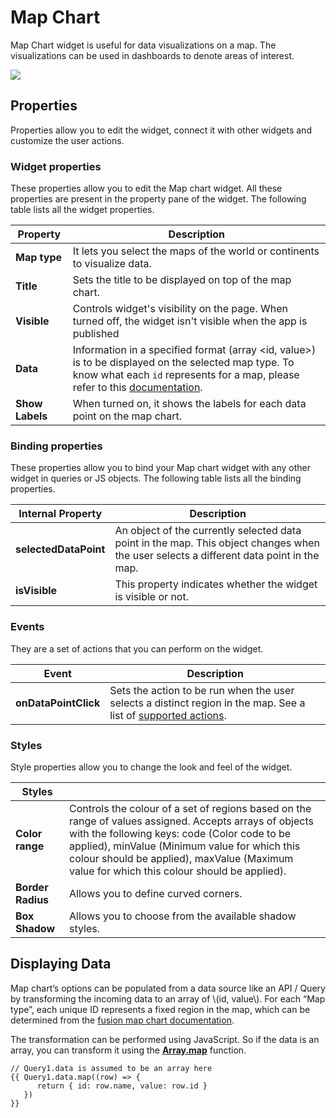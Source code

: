 # Map Chart

Map Chart widget is useful for data visualizations on a map. The visualizations can be used in dashboards to denote areas of interest.

![](/img/mapschart.png)

## Properties

Properties allow you to edit the widget, connect it with other widgets and customize the user actions.

### Widget properties

These properties allow you to edit the Map chart widget. All these properties are present in the property pane of the widget. The following table lists all the widget properties.

| Property        | Description                                                                                                                                                                                                                                     |
| --------------- | ----------------------------------------------------------------------------------------------------------------------------------------------------------------------------------------------------------------------------------------------- |
| **Map type**    | It lets you select the maps of the world or continents to visualize data.                                                                                                                                                                       |
| **Title**       | Sets the title to be displayed on top of the map chart.                                                                                                                                                                                         |
| **Visible**     | Controls widget's visibility on the page. When turned off, the widget isn't visible when the app is published                                                                                                                             |
| **Data**        | Information in a specified format (array \<id, value>) is to be displayed on the selected map type. To know what each `id` represents for a map, please refer to this [documentation](https://www.fusioncharts.com/dev/map-guide/list-of-maps). |
| **Show Labels** | When turned on, it shows the labels for each data point on the map chart.                                                                                                                                                                       |

### Binding properties

These properties allow you to bind your Map chart widget with any other widget in queries or JS objects. The following table lists all the binding properties.

| Internal Property     | Description                                                                                                                             |
| --------------------- | --------------------------------------------------------------------------------------------------------------------------------------- |
| **selectedDataPoint** | An object of the currently selected data point in the map. This object changes when the user selects a different data point in the map. |
| **isVisible**         | This property indicates whether the widget is visible or not.                                                                           |

### Events

They are a set of actions that you can perform on the widget.

| Event                | Description                                                                                                                                             |
| -------------------- | ------------------------------------------------------------------------------------------------------------------------------------------------------- |
| **onDataPointClick** | Sets the action to be run when the user selects a distinct region in the map. See a list of [supported actions](../appsmith-framework/widget-actions/). |

### Styles

Style properties allow you to change the look and feel of the widget.

| Styles            |                                                                                                                                                                                                                                                                                                        |
| ----------------- | ------------------------------------------------------------------------------------------------------------------------------------------------------------------------------------------------------------------------------------------------------------------------------------------------------ |
| **Color range**   | Controls the colour of a set of regions based on the range of values assigned. Accepts arrays of objects with the following keys: code (Color code to be applied), minValue (Minimum value for which this colour should be applied), maxValue (Maximum value for which this colour should be applied). |
| **Border Radius** | Allows you to define curved corners.                                                                                                                                                                                                                                                                   |
| **Box Shadow**    | Allows you to choose from the available shadow styles.                                                                                                                                                                                                                                                 |

## Displaying Data

Map chart’s options can be populated from a data source like an API / Query by transforming the incoming data to an array of \\(id, value\\). For each “Map type”, each unique ID represents a fixed region in the map, which can be determined from the [fusion map chart documentation](https://www.fusioncharts.com/dev/map-guide/list-of-maps).

The transformation can be performed using JavaScript. So if the data is an array, you can transform it using the [**Array.map**](https://developer.mozilla.org/en-US/docs/Web/JavaScript/Reference/Global\_Objects/TypedArray/map) function.

```
// Query1.data is assumed to be an array here
{{ Query1.data.map((row) => {
      return { id: row.name, value: row.id }
   })
}}
```

